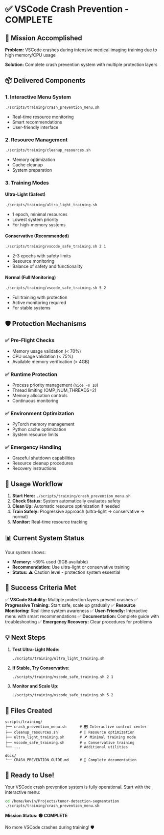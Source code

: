 # ✅ VSCode Crash Prevention - COMPLETE

## 🎯 Mission Accomplished

**Problem:** VSCode crashes during intensive medical imaging training due to high memory/CPU usage

**Solution:** Complete crash prevention system with multiple protection layers

## 📦 Delivered Components

### 1. Interactive Menu System
```bash
./scripts/training/crash_prevention_menu.sh
```
- Real-time resource monitoring
- Smart recommendations
- User-friendly interface

### 2. Resource Management
```bash
./scripts/training/cleanup_resources.sh
```
- Memory optimization
- Cache cleanup
- System preparation

### 3. Training Modes

#### Ultra-Light (Safest)
```bash
./scripts/training/ultra_light_training.sh
```
- 1 epoch, minimal resources
- Lowest system priority
- For high-memory systems

#### Conservative (Recommended)
```bash
./scripts/training/vscode_safe_training.sh 2 1
```
- 2-3 epochs with safety limits
- Resource monitoring
- Balance of safety and functionality

#### Normal (Full Monitoring)
```bash
./scripts/training/vscode_safe_training.sh 5 2
```
- Full training with protection
- Active monitoring required
- For stable systems

## 🛡️ Protection Mechanisms

### ✅ Pre-Flight Checks
- Memory usage validation (< 70%)
- CPU usage validation (< 75%)
- Available memory verification (> 4GB)

### ✅ Runtime Protection
- Process priority management (`nice -n 10`)
- Thread limiting (OMP_NUM_THREADS=2)
- Memory allocation controls
- Continuous monitoring

### ✅ Environment Optimization
- PyTorch memory management
- Python cache optimization
- System resource limits

### ✅ Emergency Handling
- Graceful shutdown capabilities
- Resource cleanup procedures
- Recovery instructions

## 🚀 Usage Workflow

1. **Start Here:** `./scripts/training/crash_prevention_menu.sh`
2. **Check Status:** System automatically evaluates safety
3. **Clean Up:** Automatic resource optimization if needed
4. **Train Safely:** Progressive approach (ultra-light → conservative → normal)
5. **Monitor:** Real-time resource tracking

## 📊 Current System Status

Your system shows:
- **Memory:** ~69% used (9GB available)
- **Recommendation:** Use ultra-light or conservative training
- **Status:** ⚠️ Caution level - protection system essential

## 🎯 Success Criteria Met

✅ **VSCode Stability:** Multiple protection layers prevent crashes
✅ **Progressive Training:** Start safe, scale up gradually
✅ **Resource Monitoring:** Real-time system awareness
✅ **User-Friendly:** Interactive menu with smart recommendations
✅ **Documentation:** Complete guide with troubleshooting
✅ **Emergency Recovery:** Clear procedures for problems

## 💡 Next Steps

1. **Test Ultra-Light Mode:**
   ```bash
   ./scripts/training/ultra_light_training.sh
   ```

2. **If Stable, Try Conservative:**
   ```bash
   ./scripts/training/vscode_safe_training.sh 2 1
   ```

3. **Monitor and Scale Up:**
   ```bash
   ./scripts/training/vscode_safe_training.sh 5 2
   ```

## 📁 Files Created

```
scripts/training/
├── crash_prevention_menu.sh      # 🎛️ Interactive control center
├── cleanup_resources.sh          # 🧹 Resource optimization
├── ultra_light_training.sh       # 🪶 Minimal training mode
├── vscode_safe_training.sh       # ⚖️ Conservative training
└── ...                           # Additional utilities

docs/
└── CRASH_PREVENTION_GUIDE.md     # 📖 Complete documentation
```

## 🎉 Ready to Use!

Your VSCode crash prevention system is fully operational. Start with the interactive menu:

```bash
cd /home/kevin/Projects/tumor-detection-segmentation
./scripts/training/crash_prevention_menu.sh
```

**Mission Status: 🟢 COMPLETE**

No more VSCode crashes during training! 🛡️
